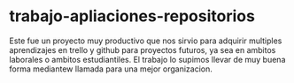 # trabajo-apliaciones-repositorios
Este fue un proyecto muy productivo que nos sirvio para adquirir multiples aprendizajes en trello y github para proyectos futuros, ya sea en ambitos laborales o ambitos estudiantiles.
El trabajo lo supimos llevar de muy buena forma mediantew llamada para una mejor organizacion.
